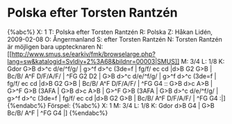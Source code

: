 # Polska efter Torsten Rantzén

{%abc%}
X: 1
T: Polska efter Torsten Rantzén
R: Polska
Z: Håkan Lidén, 2009-02-08
O: Ångermanland
S: efter Torsten Rantzén
N: Torsten Rantzén är möjligen bara upptecknaren
N: [[http://www.smus.se/earkiv/fmk/browselarge.php?lang=sw&katalogid=Svldiv+2%3A68&bildnr=00003|SMUS]]
M: 3/4
L: 1/8
K: Gdor
G>B d>^c d/e/^f/g/ | g>^f d>^c (3de=f | fg/f/ ec cd |d>B G2 G>B | 
Bc/B/ A^F D/F/A/F/ | ^FG G2 D2 | G>B d>^c d/e/^f/g/ | g>^f d>^c (3de=f | 
fg/f/ ec cd |d>B G2 G>B | Bc/B/ A^F D/F/A/F/ | ^FG G4 :: G>B d>c A>B | 
G>^F G>B (3AFA | G>B d>c A>B | G>^F G>B (3AFA | G>B d>^c d/e/^f/g/ | 
g>^f d>^c (3de=f | fg/f/ ec cd |d>B G2 G>B | Bc/B/ A^F D/F/A/F/ | ^FG G4 :|]
{%endabc%}
Förspel:
{%abc%}
X: 1
M: 3/4
L: 1/8
K: Gdor
d>B G4 | G>B Bc/B/ A^F | ^FG G4 |]
{%endabc%}

